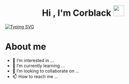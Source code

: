 <h1 align="center">Hi , I'm Corblack <img src="https://media.giphy.com/media/hvRJCLFzcasrR4ia7z/giphy.gif" width="35"></h1>

<a href="https://git.io/typing-svg"><img src="https://readme-typing-svg.demolab.com?font=Fira+Code&weight=500&pause=1000&color=18546E&background=FFFFFF00&width=435&lines=inventor+and+researcher;Data+Scientist+and+analyst;Knowledge+explorer+and+Autodidact;Passionate+about+learning;nicortesiv%40gmail.com" alt="Typing SVG" /></a>


# About me
- 👀 I’m interested in ...
- 🌱 I’m currently learning ...
- 💞️ I’m looking to collaborate on ...
- 📫 How to reach me ...

<!---
Corblack-XXIV/Corblack-XXIV is a ✨ special ✨ repository because its `README.md` (this file) appears on your GitHub profile.
You can click the Preview link to take a look at your changes.
--->

